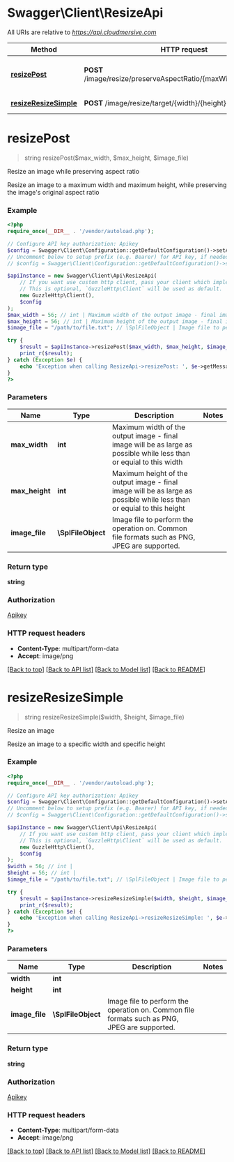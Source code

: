 # Swagger\Client\ResizeApi

All URIs are relative to *https://api.cloudmersive.com*

Method | HTTP request | Description
------------- | ------------- | -------------
[**resizePost**](ResizeApi.md#resizePost) | **POST** /image/resize/preserveAspectRatio/{maxWidth}/{maxHeight} | Resize an image while preserving aspect ratio
[**resizeResizeSimple**](ResizeApi.md#resizeResizeSimple) | **POST** /image/resize/target/{width}/{height} | Resize an image


# **resizePost**
> string resizePost($max_width, $max_height, $image_file)

Resize an image while preserving aspect ratio

Resize an image to a maximum width and maximum height, while preserving the image's original aspect ratio

### Example
```php
<?php
require_once(__DIR__ . '/vendor/autoload.php');

// Configure API key authorization: Apikey
$config = Swagger\Client\Configuration::getDefaultConfiguration()->setApiKey('Apikey', 'YOUR_API_KEY');
// Uncomment below to setup prefix (e.g. Bearer) for API key, if needed
// $config = Swagger\Client\Configuration::getDefaultConfiguration()->setApiKeyPrefix('Apikey', 'Bearer');

$apiInstance = new Swagger\Client\Api\ResizeApi(
    // If you want use custom http client, pass your client which implements `GuzzleHttp\ClientInterface`.
    // This is optional, `GuzzleHttp\Client` will be used as default.
    new GuzzleHttp\Client(),
    $config
);
$max_width = 56; // int | Maximum width of the output image - final image will be as large as possible while less than or equial to this width
$max_height = 56; // int | Maximum height of the output image - final image will be as large as possible while less than or equial to this height
$image_file = "/path/to/file.txt"; // \SplFileObject | Image file to perform the operation on.  Common file formats such as PNG, JPEG are supported.

try {
    $result = $apiInstance->resizePost($max_width, $max_height, $image_file);
    print_r($result);
} catch (Exception $e) {
    echo 'Exception when calling ResizeApi->resizePost: ', $e->getMessage(), PHP_EOL;
}
?>
```

### Parameters

Name | Type | Description  | Notes
------------- | ------------- | ------------- | -------------
 **max_width** | **int**| Maximum width of the output image - final image will be as large as possible while less than or equial to this width |
 **max_height** | **int**| Maximum height of the output image - final image will be as large as possible while less than or equial to this height |
 **image_file** | **\SplFileObject**| Image file to perform the operation on.  Common file formats such as PNG, JPEG are supported. |

### Return type

**string**

### Authorization

[Apikey](../../README.md#Apikey)

### HTTP request headers

 - **Content-Type**: multipart/form-data
 - **Accept**: image/png

[[Back to top]](#) [[Back to API list]](../../README.md#documentation-for-api-endpoints) [[Back to Model list]](../../README.md#documentation-for-models) [[Back to README]](../../README.md)

# **resizeResizeSimple**
> string resizeResizeSimple($width, $height, $image_file)

Resize an image

Resize an image to a specific width and specific height

### Example
```php
<?php
require_once(__DIR__ . '/vendor/autoload.php');

// Configure API key authorization: Apikey
$config = Swagger\Client\Configuration::getDefaultConfiguration()->setApiKey('Apikey', 'YOUR_API_KEY');
// Uncomment below to setup prefix (e.g. Bearer) for API key, if needed
// $config = Swagger\Client\Configuration::getDefaultConfiguration()->setApiKeyPrefix('Apikey', 'Bearer');

$apiInstance = new Swagger\Client\Api\ResizeApi(
    // If you want use custom http client, pass your client which implements `GuzzleHttp\ClientInterface`.
    // This is optional, `GuzzleHttp\Client` will be used as default.
    new GuzzleHttp\Client(),
    $config
);
$width = 56; // int | 
$height = 56; // int | 
$image_file = "/path/to/file.txt"; // \SplFileObject | Image file to perform the operation on.  Common file formats such as PNG, JPEG are supported.

try {
    $result = $apiInstance->resizeResizeSimple($width, $height, $image_file);
    print_r($result);
} catch (Exception $e) {
    echo 'Exception when calling ResizeApi->resizeResizeSimple: ', $e->getMessage(), PHP_EOL;
}
?>
```

### Parameters

Name | Type | Description  | Notes
------------- | ------------- | ------------- | -------------
 **width** | **int**|  |
 **height** | **int**|  |
 **image_file** | **\SplFileObject**| Image file to perform the operation on.  Common file formats such as PNG, JPEG are supported. |

### Return type

**string**

### Authorization

[Apikey](../../README.md#Apikey)

### HTTP request headers

 - **Content-Type**: multipart/form-data
 - **Accept**: image/png

[[Back to top]](#) [[Back to API list]](../../README.md#documentation-for-api-endpoints) [[Back to Model list]](../../README.md#documentation-for-models) [[Back to README]](../../README.md)

